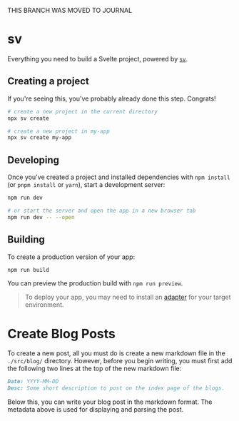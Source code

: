 THIS BRANCH WAS MOVED TO JOURNAL

# sv

Everything you need to build a Svelte project, powered by [`sv`](https://github.com/sveltejs/cli).

## Creating a project

If you're seeing this, you've probably already done this step. Congrats!

```bash
# create a new project in the current directory
npx sv create

# create a new project in my-app
npx sv create my-app
```

## Developing

Once you've created a project and installed dependencies with `npm install` (or `pnpm install` or `yarn`), start a development server:

```bash
npm run dev

# or start the server and open the app in a new browser tab
npm run dev -- --open
```

## Building

To create a production version of your app:

```bash
npm run build
```

You can preview the production build with `npm run preview`.

> To deploy your app, you may need to install an [adapter](https://svelte.dev/docs/kit/adapters) for your target environment.

# Create Blog Posts

To create a new post, all you must do is create a new markdown file in the `./src/blog/` directory.
However, before you begin writing, you must first add the following two lines at the top of the 
new markdown file:

```markdown
Date: YYYY-MM-DD
Desc: Some short description to post on the index page of the blogs.
```

Below this, you can write your blog post in the markdown format. The metadata above is used for 
displaying and parsing the post.
